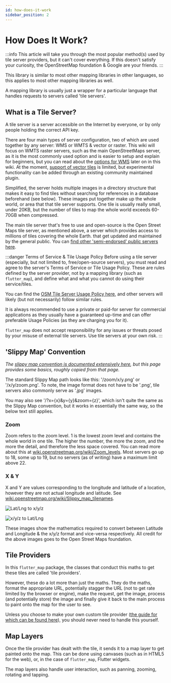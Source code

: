```yaml
---
id: how-does-it-work
sidebar_position: 2
---
```


# How Does It Work?

:::info
This article will take you through the most popular method(s) used by tile server providers, but it can't cover everything. If this doesn't satisfy your curiosity, the OpenStreetMap foundation & Google are your friends.
:::

This library is similar to most other mapping libraries in other languages, so this applies to most other mapping libraries as well.

A mapping library is usually just a wrapper for a particular language that handles requests to servers called 'tile servers'.

## What is a Tile Server?

A tile server is a server accessible on the Internet by everyone, or by only people holding the correct API key.

There are four main types of server configuration, two of which are used together by any server: WMS or WMTS & vector or raster. This wiki will focus on WMTS raster servers, such as the main OpenStreetMaps server, as it is the most commonly used option and is easier to setup and explain for beginners, but you can read about the [options for WMS](/miscellaneous/wms-servers) later on in this wiki. At the moment, [support of vector tiles](/servers/raster-vs-vector-tiles) is limited, but experimental functionality can be added through an existing community maintained plugin.

Simplified, the server holds multiple images in a directory structure that makes it easy to find tiles without searching for references in a database beforehand (see below). These images put together make up the whole world, or area that that tile server supports. One tile is usually really small, under 20KB, but the number of tiles to map the whole world exceeds 60-70GB when compressed.

The main tile server that's free to use and open-source is the Open Street Maps tile server, as mentioned above, a server which provides access to millions of tiles covering the whole Earth. that get updated and maintained by the general public. You can [find other 'semi-endorsed' public servers here](https://wiki.openstreetmap.org/wiki/Tile_servers).

:::danger Terms of Service & Tile Usage Policy
Before using a tile server (especially, but not limited to, free/open-source servers), you must read and agree to the server's Terms of Service or Tile Usage Policy. These are rules defined by the server provider, not by a mapping library (such as `flutter_map`), and define what and what you cannot do using their service/tiles.

You can find the [OSM Tile Server Usage Policy here](https://operations.osmfoundation.org/policies/tiles/), and other servers will likely (but not necessarily) follow similar rules.

It is always recommended to use a private or paid-for server for commercial applications as they usually have a guaranteed up-time and can offer preferable Usage Policies (as they are charging you for it).

`flutter_map` does not accept responsibility for any issues or threats posed by your misuse of external tile servers. Use tile servers at your own risk.
:::

## 'Slippy Map' Convention

_The [slippy map convention is documented extensively here](https://wiki.openstreetmap.org/wiki/Slippy_map_tilenames), but this page provides some basics, roughly copied from that page._

The standard Slippy Map path looks like this: '/zoom/x/y.png' or '/x/y/zoom.png'. To note, the image format does not have to be '.png', tile servers also commonly serve as '.jpg' images.

You may also see '/?x={x}&y={y}&zoom={z}', which isn't quite the same as the Slippy Map convention, but it works in essentially the same way, so the below text still applies.

### Zoom

Zoom refers to the zoom level. 1 is the lowest zoom level and contains the whole world in one tile. The higher the number, the more the zoom, and the more the detail, and therefore the less space covered. You can read more about this at [wiki.openstreetmap.org/wiki/Zoom_levels](https://wiki.openstreetmap.org/wiki/Zoom_levels). Most servers go up to 18, some up to 19, but no servers (as of writing) have a maximum limit above 22.

### X & Y

X and Y are values corresponding to the longitude and latitude of a location, however they are not actual longitude and latitude. See [wiki.openstreetmap.org/wiki/Slippy_map_tilenames](https://wiki.openstreetmap.org/wiki/Slippy_map_tilenames#Implementations).

![Lat/Lng to x/y/z](https://wiki.openstreetmap.org/w/images/thumb/a/a5/Latlon_to_tile.png/450px-Latlon_to_tile.png)

![x/y/z to Lat/Lng](https://wiki.openstreetmap.org/w/images/thumb/1/1f/Tile_to_latlon.png/450px-Tile_to_latlon.png)

These images show the mathematics required to convert between Latitude and Longitude & the x/y/z format and vice-versa respectively. All credit for the above images goes to the Open Street Maps foundation.

## Tile Providers

In this `flutter_map` package, the classes that conduct this maths to get these tiles are called 'tile providers'.

However, these do a lot more than just the maths. They do the maths, format the appropriate URL, potentially stagger the URL (not to get rate limited by the browser or engine), make the request, get the image, process (and potentially store) the image and finally give it back to the main process to paint onto the map for the user to see.

Unless you choose to make your own custom tile provider ([the guide for which can be found here](/plugins/how-to-make-a-plugin#where-a-new-layer-is-not-created)), you should never need to handle this yourself.

## Map Layers

Once the tile provider has dealt with the tile, it sends it to a map layer to get painted onto the map. This can be done using canvases (such as in HTML5 for the web), or, in the case of `flutter_map`, Flutter widgets.

The map layers also handle user interaction, such as panning, zooming, rotating and tapping.
